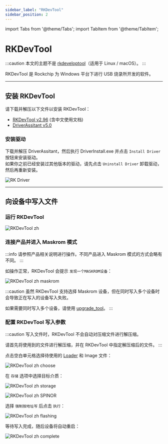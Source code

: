```yaml
---
sidebar_label: "RKDevTool"
sidebar_position: 2
---
```


import Tabs from '@theme/Tabs';
import TabItem from '@theme/TabItem';

# RKDevTool

:::caution
本文的主题不是 [rkdeveloptool](rkdeveloptool)（适用于 Linux / macOS）。
:::

RKDevTool 是 Rockchip 为 Windows 平台下进行 USB 烧录所开发的软件。

---

## 安装 RKDevTool

请下载并解压以下文件以安装 RKDevTool：

- [RKDevTool v2.96](https://dl.radxa.com/tools/windows/RKDevTool_Release_v2.96_zh.zip) (含中文使用文档)
- [DriverAssitant v5.0](https://dl.radxa.com/tools/windows/DriverAssitant_v5.0.zip)

### 安装驱动

下载并解压 DriverAssitant，然后执行 DriverInstall.exe 并点击 `Install Driver` 按钮来安装驱动。  
如果你之前已经安装过其他版本的驱动，请先点击 `Uninstall Driver` 卸载驱动，然后再重新安装。

![RK Driver](/img/configuration/RK-Driver-Assistant-Install-Uninstall.webp)

---

## 向设备中写入文件

### 运行 RKDevTool

![RKDevTool zh](/img/configuration/rkdevtool-zh.webp)

### 连接产品并进入 Maskrom 模式

:::info
请参照产品相关说明进行操作。不同产品进入 Maskrom 模式的方式会略有不同。
:::

如操作正常，RKDevTool 会提示 `发现一个MASKROM设备`：

![RKDevTool zh maskrom](/img/configuration/rkdevtool-zh-maskrom.webp)

:::caution
虽然 RKDevTool 支持选择 Maskrom 设备，但在同时写入多个设备时会导致正在写入的设备写入失败。

如果需要同时写入多个设备，请使用 [upgrade_tool](upgrade_tool)。
:::

### 配置 RKDevTool 写入参数

:::caution
写入文件时，RKDevTool 不会自动对压缩文件进行解压缩。

请首先将使用到的文件进行解压缩，并在 RKDevTool 中指定解压缩后的文件。
:::

点击空白单元格选择待使用的 [Loader](Loader) 和 Image 文件：

![RKDevTool zh choose](/img/configuration/rkdevtool-zh-choose.webp)

在 `存储` 选项中选择目标介质：

<Tabs queryString="storage">
<TabItem value="eMMC">

![RKDevTool zh storage](/img/configuration/rkdevtool-zh-storage.webp)

</TabItem>
<TabItem value="SPINOR">

![RKDevTool zh SPINOR](/img/configuration/rkdevtool-zh-spinor.webp)

</TabItem>
</Tabs>

选择 `强制按地址写` 后点击 `执行`：

![RKDevTool zh flashing](/img/configuration/rkdevtool-zh-flashing.webp)

等待写入完成，随后设备将自动重启：

![RKDevTool zh complete](/img/configuration/rkdevtool-zh-complete.webp)
